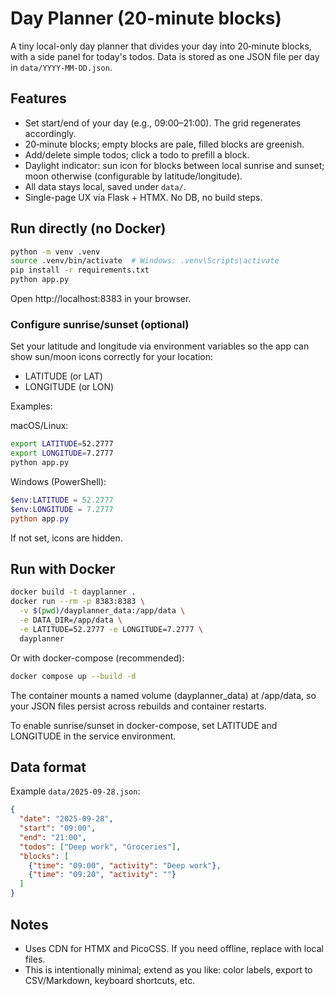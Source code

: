 
# Day Planner (20-minute blocks)

A tiny local-only day planner that divides your day into 20‑minute blocks, with a side panel for today's todos. Data is stored as one JSON file per day in `data/YYYY-MM-DD.json`.

## Features

- Set start/end of your day (e.g., 09:00–21:00). The grid regenerates accordingly.
- 20‑minute blocks; empty blocks are pale, filled blocks are greenish.
- Add/delete simple todos; click a todo to prefill a block.
- Daylight indicator: sun icon for blocks between local sunrise and sunset; moon otherwise (configurable by latitude/longitude).
- All data stays local, saved under `data/`.
- Single-page UX via Flask + HTMX. No DB, no build steps.

## Run directly (no Docker)

```bash
python -m venv .venv
source .venv/bin/activate  # Windows: .venv\Scripts\activate
pip install -r requirements.txt
python app.py
```

Open http://localhost:8383 in your browser.

### Configure sunrise/sunset (optional)
Set your latitude and longitude via environment variables so the app can show sun/moon icons correctly for your location:

- LATITUDE (or LAT)
- LONGITUDE (or LON)

Examples:

macOS/Linux:

```bash
export LATITUDE=52.2777
export LONGITUDE=7.2777
python app.py
```

Windows (PowerShell):

```powershell
$env:LATITUDE = 52.2777
$env:LONGITUDE = 7.2777
python app.py
```

If not set, icons are hidden.

## Run with Docker

```bash
docker build -t dayplanner .
docker run --rm -p 8383:8383 \
  -v $(pwd)/dayplanner_data:/app/data \
  -e DATA_DIR=/app/data \
  -e LATITUDE=52.2777 -e LONGITUDE=7.2777 \
  dayplanner
```

Or with docker-compose (recommended):

```bash
docker compose up --build -d
```
The container mounts a named volume (dayplanner_data) at /app/data, so your JSON files persist across rebuilds and container restarts.

To enable sunrise/sunset in docker-compose, set LATITUDE and LONGITUDE in the service environment.

## Data format

Example `data/2025-09-28.json`:

```json
{
  "date": "2025-09-28",
  "start": "09:00",
  "end": "21:00",
  "todos": ["Deep work", "Groceries"],
  "blocks": [
    {"time": "09:00", "activity": "Deep work"},
    {"time": "09:20", "activity": ""}
  ]
}
```

## Notes

- Uses CDN for HTMX and PicoCSS. If you need offline, replace with local files.
- This is intentionally minimal; extend as you like: color labels, export to CSV/Markdown, keyboard shortcuts, etc.
